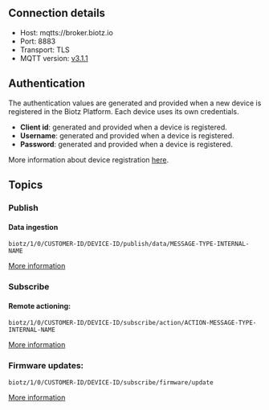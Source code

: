 ## Connection details
- Host: mqtts://broker.biotz.io
- Port: 8883
- Transport: TLS
- MQTT version: <a href="http://docs.oasis-open.org/mqtt/mqtt/v3.1.1/csprd02/mqtt-v3.1.1-csprd02.html/" target="_self">v3.1.1</a>
## Authentication
The authentication values are generated and provided when a new device is registered in the Biotz Platform. Each device uses its own credentials.

- **Client id**: generated and provided when a device is registered.
- **Username**: generated and provided when a device is registered.
- **Password**: generated and provided when a device is registered.

More information about device registration <a href="/academy/docs/Tutorials/Step 1 - Creating a Device Type" target="_self">here</a>.

## Topics

### Publish

#### Data ingestion

```
biotz/1/0/CUSTOMER-ID/DEVICE-ID/publish/data/MESSAGE-TYPE-INTERNAL-NAME
```
<a href="/academy/docs/How-to guides/How to publish device data" target="_self">More information</a>
### Subscribe

#### Remote actioning:‍

```
biotz/1/0/CUSTOMER-ID/DEVICE-ID/subscribe/action/ACTION-MESSAGE-TYPE-INTERNAL-NAME
```
<a href="/academy/docs/How-to guides/How to configure and trigger a remote action in devices" target="_self">More information</a>

### Firmware updates:

```
biotz/1/0/CUSTOMER-ID/DEVICE-ID/subscribe/firmware/update
```
<a href="/academy/docs/How-to guides/How to update device firmware" target="_self">More information</a>

